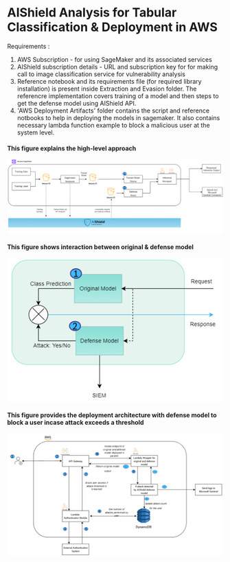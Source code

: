 # AIShield Analysis for Tabular Classification & Deployment in AWS
Requirements :

1. AWS Subscription - for using SageMaker and its associated services
2. AIShield subscription details - URL and subscription key for for making call to image classification service for vulnerability analysis
3. Reference notebook and its requirements file (for required library installation) is present inside Extraction and Evasion folder. The referencre implementation covers training of a model and then steps to get the defense model using AIShield API.
4. 'AWS Deployment Artifacts' folder contains the script and reference notbooks to help in deploying the models in sagemaker. It also contains necessary lambda function example to block a malicious user at the system level.

#### This figure explains the high-level approach
<div align="left">
    <img src="images/AIShield_integration.png"
         alt="AIShield Integration"/>
</div>


#### This figure shows interaction between original & defense model 
<div align="left">
    <img src="images/defense_model_deployment.png"
         alt="Defense Model Deployment"/>
</div>


#### This figure provides the deployment architecture with defense model to block a user incase attack exceeds a threshold 
<div align="left">
    <img src="images/AWS_integration_architecture.png"
         alt="AWS Integration Architecture"/>
</div>
